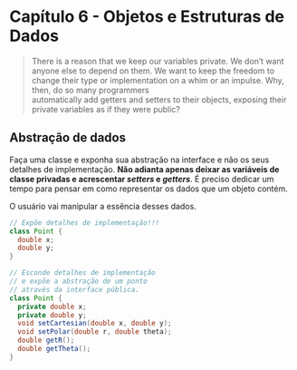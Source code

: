 # Capítulo 6 - Objetos e Estruturas de Dados

> There is a reason that we keep our variables private. We don’t want anyone else 
> to depend on them. We want to keep the freedom to change their type or
> implementation on a whim or an impulse. Why, then, do so many programmers  
> automatically add getters and setters to their objects, exposing their private 
> variables as if they were public?

## Abstração de dados

Faça uma classe e exponha sua abstração na interface e não os seus detalhes 
de implementação. **Não adianta apenas deixar as variáveis de classe privadas 
e acrescentar _setters_ e _getters_**. É preciso dedicar um tempo para pensar
em como representar os dados que um objeto contém.

O usuário vai manipular a essência desses dados.

```java
// Expõe detalhes de implementação!!!
class Point {
  double x;
  double y;
}
```

```java
// Esconde detalhes de implementação 
// e expõe a abstração de um ponto 
// através da interface pública.
class Point {
  private double x;
  private double y;
  void setCartesian(double x, double y);
  void setPolar(double r, double theta);
  double getR();
  double getTheta();
}
```

